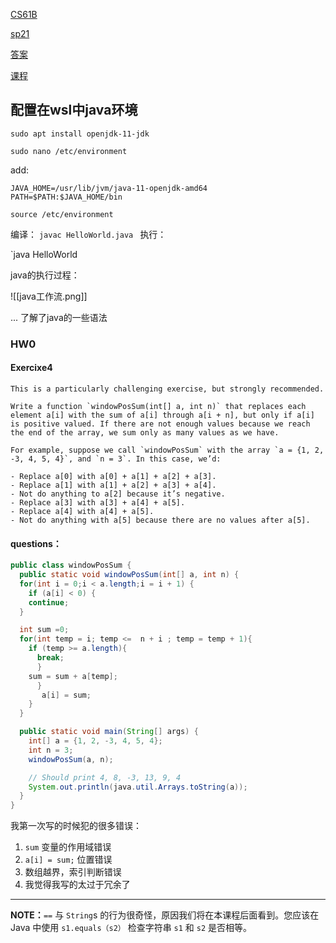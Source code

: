 

[CS61B](https://csdiy.wiki/%E6%95%B0%E6%8D%AE%E7%BB%93%E6%9E%84%E4%B8%8E%E7%AE%97%E6%B3%95/CS61B/#_1)

[sp21](https://sp21.datastructur.es/)

[答案](https://github.com/InsideEmpire/CS61B-PathwayToSuccess)

[课程](https://sp24.datastructur.es/)


## 配置在wsl中java环境

`sudo apt install openjdk-11-jdk`

`sudo nano /etc/environment`

add: 
~~~
JAVA_HOME=/usr/lib/jvm/java-11-openjdk-amd64
PATH=$PATH:$JAVA_HOME/bin
~~~

~~~
source /etc/environment
~~~

编译：
`javac HelloWorld.java
`
执行：

`java HelloWorld

java的执行过程：

![[java工作流.png]]


... 了解了java的一些语法


### HW0

#### Exercixe4

~~~
This is a particularly challenging exercise, but strongly recommended.

Write a function `windowPosSum(int[] a, int n)` that replaces each element a[i] with the sum of a[i] through a[i + n], but only if a[i] is positive valued. If there are not enough values because we reach the end of the array, we sum only as many values as we have.

For example, suppose we call `windowPosSum` with the array `a = {1, 2, -3, 4, 5, 4}`, and `n = 3`. In this case, we’d:

- Replace a[0] with a[0] + a[1] + a[2] + a[3].
- Replace a[1] with a[1] + a[2] + a[3] + a[4].
- Not do anything to a[2] because it’s negative.
- Replace a[3] with a[3] + a[4] + a[5].
- Replace a[4] with a[4] + a[5].
- Not do anything with a[5] because there are no values after a[5].
~~~


#### questions：

```java
public class windowPosSum {
  public static void windowPosSum(int[] a, int n) {
  for(int i = 0;i < a.length;i = i + 1) {
    if (a[i] < 0) {
    continue;
  }

  int sum =0;
  for(int temp = i; temp <=  n + i ; temp = temp + 1){
    if (temp >= a.length){
      break;
      }
    sum = sum + a[temp];
      }
       a[i] = sum;
    }
  }

  public static void main(String[] args) {
    int[] a = {1, 2, -3, 4, 5, 4};
    int n = 3;
    windowPosSum(a, n);

    // Should print 4, 8, -3, 13, 9, 4
    System.out.println(java.util.Arrays.toString(a));
  }
}
```

我第一次写的时候犯的很多错误：

1. `sum` 变量的作用域错误
2. `a[i] = sum;` 位置错误
3. 数组越界，索引判断错误
4. 我觉得我写的太过于冗余了

---

**NOTE：**`==` 与 `String`s 的行为很奇怪，原因我们将在本课程后面看到。您应该在 Java 中使用 `s1.equals（s2）` 检查字符串 `s1` 和 `s2` 是否相等。

